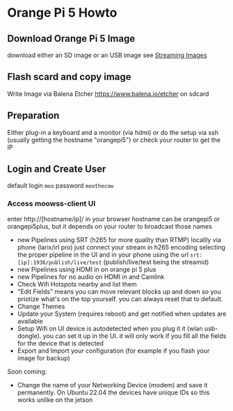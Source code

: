 # Orange Pi 5 Howto
## Download Orange Pi 5 Image
download either an SD image or an USB image see [Streaming Images](https://github.com/moo-the-cow/Streaming-Images)
## Flash scard and copy image
Write Image via Balena Etcher https://www.balena.io/etcher on sdcard 
## Preparation
Either plug-in a keyboard and a monitor (via hdmi) or do the setup via ssh (usually getting the hostname "orangepi5") or check your router to get the IP
## Login and Create User
default login `moo` password `moothecow`

### Access moowss-client UI
enter http://[hostname/ip]/ in your browser
hostname can be orangepi5 or orangepi5plus, but it depends on your router to broadcast those names
+ new Pipelines using SRT (h265 for more quality than RTMP) locallly via phone (larix/irl pro)
just connect your stream in h265 encoding selecting the proper pipeline in the UI
and in your phone using the url `srt:[ip]:1936/publish/live/test` (publish/live/test being the streamid)
+ new Pipelines using HDMI in on orange pi 5 plus
+ new Pipelines for no audio on HDMI in and Camlink
+ Check Wifi Hotspots nearby and list them
+ "Edit Fields" means you can move relevant blocks up and down so you priotize what's on the top yourself. you can always reset that to default.
+ Change Themes
+ Update your System (requires reboot) and get notified when updates are available
+ Setup Wifi on UI
device is autodetected when you plug it it (wlan usb-dongle). you can set it up in the UI. it will only work if you fill all the fields for the device that is detected
+ Export and Import your configuration (for example if you flash your image for backup)

Soon coming:
+ Change the name of your Networking Device (modem) and save it permanently. On Ubuntu 22.04 the devices have unique IDs so this works unlike on the jetson
